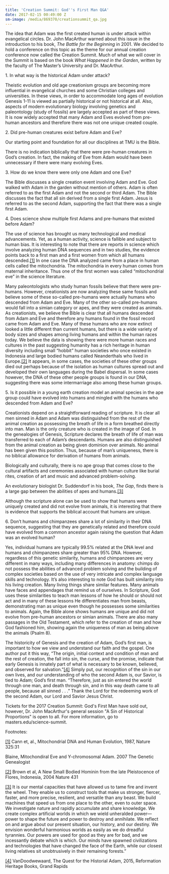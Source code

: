 ```yaml
---
title: 'Creation Summit: God''s First Man Q&A'
date: 2017-02-15 00:49:00 Z
sm-image: /media/869370/creationsummit_qa.jpg
---
```


The idea that Adam was the first created human is under attack within evangelical circles. Dr. John MacArthur warned about this issue in the introduction to his book, *The Battle for the Beginning* in 2001. We decided to hold a conference on this topic as the theme for our annual creation conference now called the Creation Summit. Much of what we will cover in the Summit is based on the book *What Happened in the Garden*, written by the faculty of The Master’s University and Dr. MacArthur.

1\. In what way is the historical Adam under attack?

Theistic evolution and old age creationism groups are becoming more influential in evangelical churches and some Christian colleges and universities. In these views, in order to accommodate long ages of evolution Genesis 1-11 is viewed as partially historical or not historical at all. Also, aspects of modern evolutionary biology involving genetics and paleontology (study of fossils) are largely accepted as part of these views. It is now widely accepted that many Adam and Eves evolved from pre-human ancestors and therefore there was not one unique created couple.

2\. Did pre-human creatures exist before Adam and Eve?

Our starting point and foundation for all our disciplines at TMU is the Bible.

There is no indication biblically that there were pre-human creatures in God’s creation. In fact, the making of Eve from Adam would have been unnecessary if there were many evolving Eves.

3\. How do we know there were only one Adam and one Eve?

The Bible discusses a single creation event involving Adam and Eve. God walked with Adam in the garden without mention of others. Adam is often referred to as the first Adam and not the second or third Adam. The Bible discusses the fact that all sin derived from a single first Adam. Jesus is referred to as the second Adam, supporting the fact that there was a single first Adam.

4\. Does science show multiple first Adams and pre-humans that existed before Adam?

The use of science has brought us many technological and medical advancements. Yet, as a human activity, science is fallible and subject to human bias. It is interesting to note that there are reports in science which involve analyzing human DNA sequences and in two studies, the evidence points back to a first man and a first women from which all humans descended.[\[1\]](http://www.masters.edu/creation-summit-gods-first-man-qa/#_ftn1) In one case the DNA analyzed came from a place in human cells called the mitochondria. The mitochondria in every human comes from maternal inheritance. Thus one of the first women was called “mitochondrial eve” in the science literature.

Many paleontologists who study human fossils believe that there were pre-humans. However, creationists are now analyzing these same fossils and believe some of these so-called pre-humans were actually humans who descended from Adam and Eve. Many of the other so-called pre-humans would fall into a simian category or apes, and they were created as animals. As creationists, we believe the Bible is clear that all humans descended from Adam and Eve and therefore any humans found in the fossil record came from Adam and Eve. Many of these humans who are now extinct looked a little different than current humans, but there is a wide variety of body sizes and shapes among living humans and within the human races today. We believe the data is showing there were more human races and cultures in the past suggesting humanity has a rich heritage in human diversity including small “hobbit” human societies who once existed in Indonesia and large bodied humans called Neanderthals who lived in Europe.[\[2\]](http://www.masters.edu/creation-summit-gods-first-man-qa/#_ftn2) It appears, in some cases, the societies of these other groups died out perhaps because of the isolation as human cultures spread out and developed their own languages during the Babel dispersal. In some cases however, the DNA of these other people groups is found in our DNA, suggesting there was some intermarriage also among these human groups.

5\. Is it possible in a young earth creation model an animal species in the ape group could have evolved into humans and mingled with the humans who descended from Adam and Eve?

Creationists depend on a straightforward reading of scripture. It is clear all men sinned in Adam and Adam was distinguished from the rest of the animal creation as possessing the breath of life in a form breathed directly into man. Man is the only creature who is created in the image of God. In the genealogies of Genesis, Scripture declares the breath of life of man was transferred to each of Adam’s descendants. Humans are also distinguished from the animal creation as being given dominion over animals. No animal has been given this position. Thus, because of man’s uniqueness, there is no biblical allowance for derivation of humans from animals.

Biologically and culturally, there is no ape group that comes close to the cultural artifacts and ceremonies associated with human culture like burial rites, creation of art and music and advanced problem-solving.

An evolutionary biologist Dr. Suddendorf in his book, *The Gap*, finds there is a large gap between the abilities of apes and humans.[\[3\]](http://www.masters.edu/creation-summit-gods-first-man-qa/#_ftn3)

Although the scripture alone can be used to show that humans were uniquely created and did not evolve from animals, it is interesting that there is evidence that supports the biblical account that humans are unique.

6\. Don’t humans and chimpanzees share a lot of similarity in their DNA sequence, suggesting that they are genetically related and therefore could have evolved from a common ancestor again raising the question that Adam was an evolved human?

Yes, individual humans are typically 99.5% related at the DNA level and humans and chimpanzees share greater than 95% DNA. However, regardless of this genetic similarity, humans and chimpanzees are very different in many ways, including many differences in anatomy: chimps do not possess the abilities of advanced problem solving and the building of complex societies based on the use of very intricate and complex language skills and technology. It’s also interesting to note God has built similarity into his living creation. Many living things share similar features. Many animals have faces and appendages that remind us of ourselves. In Scripture, God uses these similarities to teach man lessons of how he should or should not act and in many of these lessons He differentiates man from beasts, demonstrating man as unique even though he possesses some similarities to animals. Again, the Bible alone shows humans are unique and did not evolve from pre-human ancestors or simian animals. There are also many passages in the Old Testament, which refer to the creation of man and how God fashioned him, showing again the uniqueness of man as being above the animals (Psalm 8).

The historicity of Genesis and the creation of Adam, God’s first man, is important to how we view and understand our faith and the gospel. One author put it this way, “The origin, initial context and condition of man and the rest of creation, the fall into sin, the curse, and the promise, indicate that early Genesis is innately part of what is necessary to be known, believed, and observed for salvation.”[\[4\]](http://www.masters.edu/creation-summit-gods-first-man-qa/#_ftn4) Simply put, our recognition of the sin in our own lives, and our understanding of who the second Adam is, our Savior, is tied to Adam; God’s first man. “Therefore, just as sin entered the world through one man, and death through sin, and in this way death came to all people, because all sinned . . .” Thank the Lord for the redeeming work of the second Adam, our Lord and Savior Jesus Christ.

Tickets for the 2017 Creation Summit: God's First Man have sold out, however, Dr. John MacArthur's general session "A Sin of Historical Proportions" is open to all. For more information, go to masters.edu/science-summit.

Footnotes:

[\[1\]](http://www.masters.edu/creation-summit-gods-first-man-qa/#_ftnref1) Cann et, al., Mitochondrial DNA and Human Evolution, 1987, Nature 325:31

Blaine, Mitochondiral Eve and Y-chromosomal Adam. 2007 The Genetic Genealogist

[\[2\]](http://www.masters.edu/creation-summit-gods-first-man-qa/#_ftnref2) Brown et al, A New Small Bodied Hominin from the late Pleistocence of Flores, Indonesia, 2004 Nature 431

[\[3\]](http://www.masters.edu/creation-summit-gods-first-man-qa/#_ftnref3) It is our mental capacities that have allowed us to tame fire and invent the wheel. They enable us to construct tools that make us stronger, fiercer, faster, and more precise, resilient, and versatile than any beast. We build machines that speed us from one place to the other, even to outer space. We investigate nature and rapidly accumulate and share knowledge. We create complex artificial worlds in which we wield unheralded power—power to shape the future and power to destroy and annihilate. We reflect on and argue about our present situation, our history, and our destiny. We envision wonderful harmonious worlds as easily as we do dreadful tyrannies. Our powers are used for good as they are for bad, and we incessantly debate which is which. Our minds have spawned civilizations and technologies that have changed the face of the Earth, while our closest living relatives sit unobtrusively in their remaining forests.”

[\[4\]](http://www.masters.edu/creation-summit-gods-first-man-qa/#_ftnref4) VanDoodwewaard, The Quest for the Historial Adam, 2015, Reformation Heritage Books, Grand Rapids
